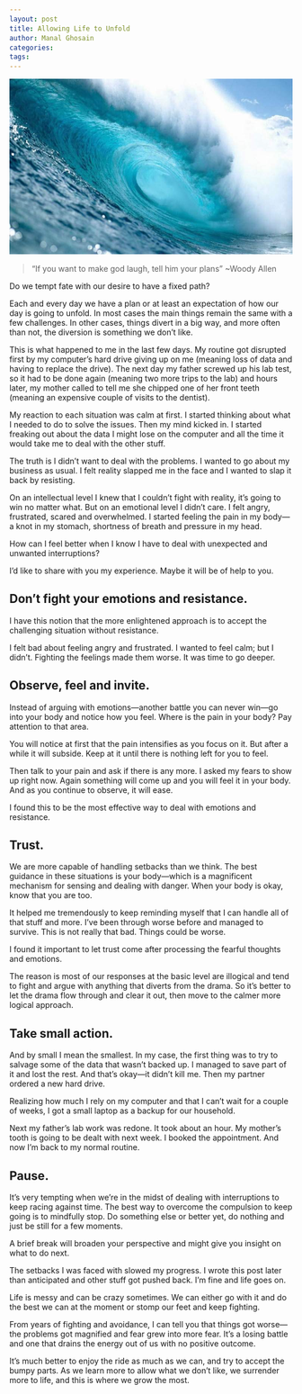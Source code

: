 ```yaml
---
layout: post
title: Allowing Life to Unfold
author: Manal Ghosain
categories:
tags:
---
```


![Waves](/images/waves.jpg)

> “If you want to make god laugh, tell him your plans” ~Woody Allen

Do we tempt fate with our desire to have a fixed path?

Each and every day we have a plan or at least an expectation of how our day is going to unfold. In most cases the main things remain the same with a few challenges. In other cases, things divert in a big way, and more often than not, the diversion is something we don’t like.

This is what happened to me in the last few days. My routine got disrupted first by my computer’s hard drive giving up on me (meaning loss of data and having to replace the drive). The next day my father screwed up his lab test, so it had to be done again (meaning two more trips to the lab) and hours later, my mother called to tell me she chipped one of her front teeth (meaning an expensive couple of visits to the dentist).

My reaction to each situation was calm at first. I started thinking about what I needed to do to solve the issues. Then my mind kicked in. I started freaking out about the data I might lose on the computer and all the time it would take me to deal with the other stuff.

The truth is I didn’t want to deal with the problems. I wanted to go about my business as usual. I felt reality slapped me in the face and I wanted to slap it back by resisting.

On an intellectual level I knew that I couldn’t fight with reality, it’s going to win no matter what. But on an emotional level I didn’t care. I felt angry, frustrated, scared and overwhelmed. I started feeling the pain in my body—a knot in my stomach, shortness of breath and pressure in my head.

How can I feel better when I know I have to deal with unexpected and unwanted interruptions?

I’d like to share with you my experience. Maybe it will be of help to you.

## Don’t fight your emotions and resistance.

I have this notion that the more enlightened approach is to accept the challenging situation without resistance. 

I felt bad about feeling angry and frustrated. I wanted to feel calm; but I didn’t. Fighting the feelings made them worse. It was time to go deeper. 

## Observe, feel and invite.

Instead of arguing with emotions—another battle you can never win—go into your body and notice how you feel. Where is the pain in your body? Pay attention to that area.

You will notice at first that the pain intensifies as you focus on it. But after a while it will subside. Keep at it until there is nothing left for you to feel.

Then talk to your pain and ask if there is any more. I asked my fears to show up right now. Again something will come up and you will feel it in your body. And as you continue to observe, it will ease.

I found this to be the most effective way to deal with emotions and resistance.

## Trust.

We are more capable of handling setbacks than we think. The best guidance in these situations is your body—which is a magnificent mechanism for sensing and dealing with danger. When your body is okay, know that you are too.

It helped me tremendously to keep reminding myself that I can handle all of that stuff and more. I’ve been through worse before and managed to survive. This is not really that bad. Things could be worse.

I found it important to let trust come after processing the fearful thoughts and emotions.

The reason is most of our responses at the basic level are illogical and tend to fight and argue with anything that diverts from the drama. So it’s better to let the drama flow through and clear it out, then move to the calmer more logical approach.

## Take small action.

And by small I mean the smallest. In my case, the first thing was to try to salvage some of the data that wasn’t backed up. I managed to save part of it and lost the rest. And that’s okay—it didn’t kill me. Then my partner ordered a new hard drive.

Realizing how much I rely on my computer and that I can’t wait for a couple of weeks, I got a small laptop as a backup for our household.

Next my father’s lab work was redone. It took about an hour. My mother’s tooth is going to be dealt with next week. I booked the appointment. And now I’m back to my normal routine.

## Pause.

It’s very tempting when we’re in the midst of dealing with interruptions to keep racing against time. The best way to overcome the compulsion to keep going is to mindfully stop. Do something else or better yet, do nothing and just be still for a few moments.

A brief break will broaden your perspective and might give you insight on what to do next.

The setbacks I was faced with slowed my progress. I wrote this post later than anticipated and other stuff got pushed back. I’m fine and life goes on.

Life is messy and can be crazy sometimes. We can either go with it and do the best we can at the moment or stomp our feet and keep fighting.

From years of fighting and avoidance, I can tell you that things got worse—the problems got magnified and fear grew into more fear. It’s a losing battle and one that drains the energy out of us with no positive outcome.

It’s much better to enjoy the ride as much as we can, and try to accept the bumpy parts.  As we learn more to allow what we don’t like, we surrender more to life, and this is where we grow the most.